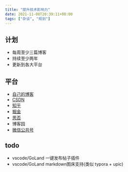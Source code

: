 ```yaml
---
title: "提升技术影响力"
date: 2021-11-08T20:39:11+08:00
tags: ["杂谈", "规划"]
---
```


## 计划

- 每周至少三篇博客
- 持续至少两年
- 更新到各大平台

## 平台

- [自己的博客](https://he2121.github.io/xiaohe-blog/)
- [CSDN](https://blog.csdn.net/)
- [知乎](https://www.zhihu.com/)
- [掘金](https://juejin.cn/)
- [思否](https://www.oschina.net/)
- 博客园
- [微信公共号](https://cloud.tencent.com/developer/column)

## todo

- vscode/GoLand 一键发布帖子插件
- vscode/GoLand markdown图床支持(类似 typora + upic)